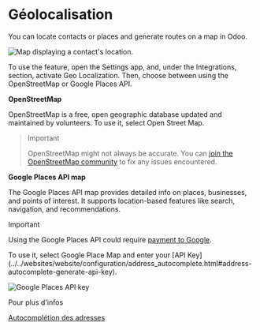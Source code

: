 # Géolocalisation

You can locate contacts or places and generate routes on a map in Odoo.

![Map displaying a contact's location.](../../../_images/contacts1.png)

To use the feature, open the Settings app, and, under the Integrations,
section, activate Geo Localization. Then, choose between using the
OpenStreetMap or Google Places API.

**OpenStreetMap**

OpenStreetMap is a free, open geographic database updated and maintained by
volunteers. To use it, select Open Street Map.

> Important
>
> OpenStreetMap might not always be accurate. You can [join the OpenStreetMap
> community](https://www.openstreetmap.org/fixthemap) to fix any issues
> encountered.

**Google Places API map**

The Google Places API map provides detailed info on places, businesses, and
points of interest. It supports location-based features like search,
navigation, and recommendations.

Important

Using the Google Places API could require [payment to
Google](https://mapsplatform.google.com/pricing/).

To use it, select Google Place Map and enter your [API
Key](../../websites/website/configuration/address_autocomplete.html#address-
autocomplete-generate-api-key).

![Google Places API key](../../../_images/google-places-api-key.png)

Pour plus d'infos

[Autocomplétion des
adresses](../../websites/website/configuration/address_autocomplete.html)

